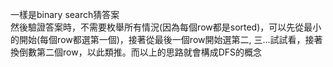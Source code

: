 一樣是binary search猜答案    
然後驗證答案時，不需要枚舉所有情況(因為每個row都是sorted)，可以先從最小的開始(每個row都選第一個)，接著從最後一個row開始選第二, 三...試試看，接著換倒數第二個row，以此類推。而以上的思路就會構成DFS的概念  